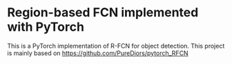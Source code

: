 # Region-based FCN implemented with PyTorch
This is a PyTorch
implementation of R-FCN for object detection. 
This project is mainly based on https://github.com/PureDiors/pytorch_RFCN


